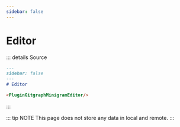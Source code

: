 ```yaml
---
sidebar: false
---
```

# Editor

<PluginGitgraphMinigramEditor/>


::: details Source

```md
---
sidebar: false
---
# Editor

<PluginGitgraphMinigramEditor/>
```

:::

::: tip NOTE
This page does not store any data in local and remote.
:::

